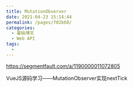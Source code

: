 ```yaml
---
title: MutationObserver
date: 2021-04-23 15:14:44
permalink: /pages/f02b68/
categories:
  - 基础博文
  - Web API
tags:
  -
---
```



https://segmentfault.com/a/1190000011072805

VueJS源码学习——MutationObserver实现nextTick